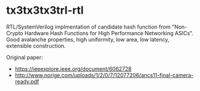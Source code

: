# tx3tx3tx3trl-rtl
RTL/SystemVerilog implmentation of candidate hash function from "Non-Crypto Hardware Hash Functions for High Performance Networking ASICs". Good avalanche properties, high uniformity, low area, low latency, extensible construction.

Original paper:
* https://ieeexplore.ieee.org/document/6062728
* http://www.norige.com/uploads/1/2/0/7/12077206/ancs11-final-camera-ready.pdf
